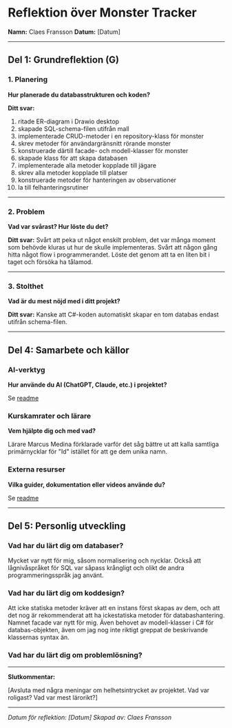 # Reflektion över Monster Tracker

**Namn:** Claes Fransson
**Datum:** [Datum]

---

## Del 1: Grundreflektion (G)

### 1. Planering

**Hur planerade du databasstrukturen och koden?**

**Ditt svar:**
1. ritade ER-diagram i Drawio desktop
2. skapade SQL-schema-filen utifrån mall
3. implementerade CRUD-metoder i en repository-klass för monster
4. skrev metoder för användargränsnitt rörande monster
5. konstruerade därtill facade- och modell-klasser för monster
6. skapade klass för att skapa databasen
7. implementerade alla metoder kopplade till jägare
8. skrev alla metoder kopplade till platser
9. konstruerade metoder för hanteringen av observationer
10. la till felhanteringsrutiner

---

### 2. Problem

**Vad var svårast? Hur löste du det?**


**Ditt svar:**
Svårt att peka ut något enskilt problem, det var många moment som behövde kluras ut hur de skulle implementeras. Svårt att någon gång hitta något flow i programmerandet.
Löste det genom att ta en liten bit i taget och försöka ha tålamod.

---

### 3. Stolthet

**Vad är du mest nöjd med i ditt projekt?**

**Ditt svar:**
Kanske att C#-koden automatiskt skapar en tom databas endast utifrån schema-filen.

---

## Del 4: Samarbete och källor

### AI-verktyg

**Hur använde du AI (ChatGPT, Claude, etc.) i projektet?**

Se [readme](README.md)




### Kurskamrater och lärare

**Vem hjälpte dig och med vad?**

Lärare Marcus Medina förklarade varför det såg bättre ut att kalla samtliga primärnycklar för "Id" istället för att ge dem unika namn.

### Externa resurser

**Vilka guider, dokumentation eller videos använde du?**

Se [readme](README.md)

---

## Del 5: Personlig utveckling

### Vad har du lärt dig om databaser?

Mycket var nytt för mig, såsom normalisering och nycklar. Också att lågnivåspråket för SQL var såpass krångligt och olikt de andra programmeringsspråk jag använt. 

### Vad har du lärt dig om koddesign?

Att icke statiska metoder kräver att en instans först skapas av dem, och att det nog är rekommenderat att ha ickestatiska metoder för databashantering.
Namnet facade var nytt för mig. Även behovet av modell-klasser i C# för databas-objekten, även om jag nog inte riktigt greppat de beskrivande klassernas syntax än.

### Vad har du lärt dig om problemlösning?

---

**Slutkommentar:**

[Avsluta med några meningar om helhetsintrycket av projektet. Vad var roligast? Vad var mest lärorikt?]

---

_Datum för reflektion: [Datum]_
_Skapad av: Claes Fransson_
